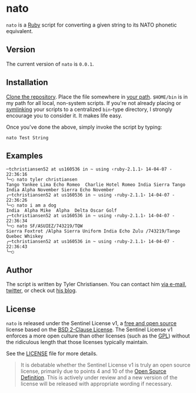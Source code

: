 # nato

`nato` is a [Ruby][1] script for converting a given string to its NATO
phonetic equivalent.

## Version

The current version of `nato` is `0.0.1`.

## Installation

[Clone the repository][2].  Place the file somewhere in [your path][3].
`$HOME/bin` is in my path for all local, non-system scripts.  If you're
not already placing or [symlinking][4] your scripts to a centralized
`bin`-type directory, I strongly encourage you to consider it.  It makes
life easy.

Once you've done the above, simply invoke the script by typing:

```
nato Test String
```

## Examples

```
─tchristiansen52 at us160536 in ~ using ‹ruby-2.1.1› 14-04-07 - 22:36:16
╰─○ nato tyler christiansen
Tango Yankee Lima Echo Romeo  Charlie Hotel Romeo India Sierra Tango
India Alpha November Sierra Echo November
╭─tchristiansen52 at us160536 in ~ using ‹ruby-2.1.1› 14-04-07 - 22:36:26
╰─○ nato i am a dog
India  Alpha Mike  Alpha  Delta Oscar Golf
╭─tchristiansen52 at us160536 in ~ using ‹ruby-2.1.1› 14-04-07 - 22:36:34
╰─○ nato SF/ASUIEZ/743219/TQW
Sierra Foxtrot /Alpha Sierra Uniform India Echo Zulu /743219/Tango
Quebec Whiskey
╭─tchristiansen52 at us160536 in ~ using ‹ruby-2.1.1› 14-04-07 - 22:36:43
╰─○
```

## Author

The script is written by Tyler Christiansen.  You can contact him <a
href="mailto:tyler@oss-stack.io?GitHub - nato">via e-mail</a>,
[twitter][5], or check out [his blog][6].

## License

`nato` is released under the Sentinel License v1, a [free and open
source][7] license based on the [BSD 2-Clause License][8].  The Sentinel
License v1 enforces a more open culture than other licenses (such as the
[GPL][9]) without the ridiculous length that those licenses typically
maintain.

See the [LICENSE][10] file for more details.

> It is debatable whether the Sentinel License v1 is truly an open
> source license, primarily due to points 4 and 10 of the [Open Source
> Definition][7].  This is actively under review and a new version of
> the license will be released with appropriate wording if necessary.

[1]: https://www.ruby-lang.org/en/ "Ruby Language Home"
[2]: http://git-scm.com/book/en/Git-Basics-Getting-a-Git-Repository#Cloning-an-Existing-Repository "Clone an Existing Repository"
[3]: http://www.tech-recipes.com/rx/2621/os_x_change_path_environment_variable/ "Modify OS X Path"
[4]: http://gigaom.com/2011/04/27/how-to-create-and-use-symlinks-on-a-mac/ "Symlinking for Mac Users"
[5]: https://twitter.com/oss_stack "Tyler Christiansen's Twitter"
[6]: http://oss-stack.io/ "The Operations Supporting Systems Stack"
[7]: http://opensource.org/osd "Open Source Definition"
[8]: http://opensource.org/licenses/BSD-2-Clause "BSD 2-Clause Definition"
[9]: http://opensource.org/licenses/gpl-license "GPL Licenses"
[10]: LICENSE "Sentinel License v1"
